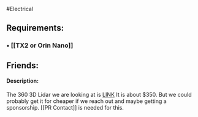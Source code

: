 #Electrical
## Requirements:
###  • [[TX2 or Orin Nano]]
## Friends:

#### Description:
The 360 3D Lidar we are looking at is [LINK](https://www.unitree.com/en/LiDAR/) It is about $350. But we could probably get it for cheaper if we reach out and maybe getting a sponsorship. [[PR Contact]] is needed for this.